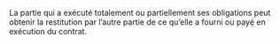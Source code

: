 La partie qui a exécuté totalement ou partiellement ses obligations peut obtenir la
restitution par l’autre partie de ce qu’elle a fourni ou payé en exécution du contrat.